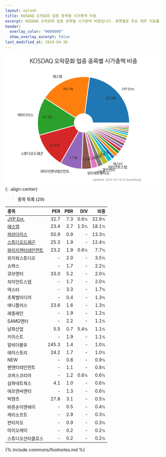 ```yaml
---
layout: splash
title: KOSDAQ 오락문화 업종 종목별 시가총액 비중
excerpt: KOSDAQ 오락문화 업종 종목별 시가총액 비중입니다. 종목별로 주요 재무 지표를 함께 표시합니다.
header:
  overlay_color: "#800000"
  show_overlay_excerpt: false
last_modified_at: 2024-04-30
---
```



![KOSDAQ 오락문화 업종 종목별 시가총액 비중](/stats/sector/images/kosdaq_업종_오락문화_종목.png){: .align-center}


> **종목 목록 (29)**<a id="list"></a>

| **종목** | **PER** | **PBR** | **DIV** | **비중** |
| :------- | ------: | ------: | ------: | -------: |
| [JYP Ent.](/035900/) | 32.7 | 7.3 | 0.6<small>%</small> | 22.9<small>%</small> |
| [에스엠](/041510/) | 23.4 | 2.7 | 1.5<small>%</small> | 18.1<small>%</small> |
| [파라다이스](/034230/) | 50.9 | 0.9 | - | 13.3<small>%</small> |
| [스튜디오드래곤](/253450/) | 25.3 | 1.9 | - | 12.4<small>%</small> |
| [와이지엔터테인먼트](/122870/) | 23.2 | 1.9 | 0.6<small>%</small> | 7.7<small>%</small> |
| 위지윅스튜디오 | - | 2.0 | - | 3.5<small>%</small> |
| 쇼박스 | - | 1.7 | - | 2.2<small>%</small> |
| 큐브엔터 | 33.0 | 5.2 | - | 2.0<small>%</small> |
| 자이언트스텝 | - | 1.7 | - | 2.0<small>%</small> |
| 덱스터 | - | 3.3 | - | 1.7<small>%</small> |
| 초록뱀미디어 | - | 0.4 | - | 1.3<small>%</small> |
| 애니플러스 | 23.6 | 1.6 | - | 1.3<small>%</small> |
| 래몽래인 | - | 1.9 | - | 1.2<small>%</small> |
| SAMG엔터 | - | 2.2 | - | 1.1<small>%</small> |
| 남화산업 | 5.5 | 0.7 | 5.4<small>%</small> | 1.1<small>%</small> |
| 키이스트 | - | 1.9 | - | 1.1<small>%</small> |
| 알비더블유 | 245.3 | 1.4 | - | 1.0<small>%</small> |
| 에이스토리 | 24.2 | 1.7 | - | 1.0<small>%</small> |
| NEW | - | 0.8 | - | 0.9<small>%</small> |
| 팬엔터테인먼트 | - | 1.1 | - | 0.8<small>%</small> |
| 코퍼스코리아 | - | 1.2 | 0.6<small>%</small> | 0.6<small>%</small> |
| 삼화네트웍스 | 4.1 | 1.0 | - | 0.6<small>%</small> |
| 에프엔씨엔터 | - | 1.3 | - | 0.6<small>%</small> |
| 빅텐츠 | 27.8 | 3.1 | - | 0.5<small>%</small> |
| 바른손이앤에이 | - | 0.5 | - | 0.4<small>%</small> |
| 캐리소프트 | - | 2.9 | - | 0.3<small>%</small> |
| 판타지오 | - | 0.9 | - | 0.3<small>%</small> |
| 아이오케이 | - | 0.2 | - | 0.2<small>%</small> |
| 스튜디오산타클로스 | - | 0.2 | - | 0.2<small>%</small> |

{% include commons/footnotes.md %}